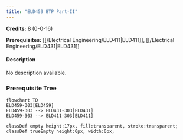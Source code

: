 ```yaml
---
title: "ELD459 BTP Part-II"
---
```

**Credits:** 8 (0-0-16)

**Prerequisites:** [[/Electrical Engineering/ELD411|ELD411]], [[/Electrical Engineering/ELD431|ELD431]]

#### Description
No description available.

### Prerequisite Tree

```mermaid
flowchart TD
ELD459-303[ELD459]
ELD459-303 --> ELD431-303[ELD431]
ELD459-303 --> ELD411-303[ELD411]

classDef empty height:17px, fill:transparent, stroke:transparent;
classDef trueEmpty height:0px, width:0px;
```